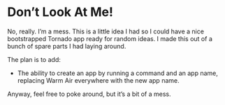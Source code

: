 # Don’t Look At Me!

No, really. I’m a mess. This is a little idea I had so I could have a nice
bootstrapped Tornado app ready for random ideas. I made this out of a bunch of 
spare parts I had laying around.

The plan is to add:

* The ability to create an app by running a command and an app name, replacing
Warm Air everywhere with the new app name.

Anyway, feel free to poke around, but it’s a bit of a mess.
